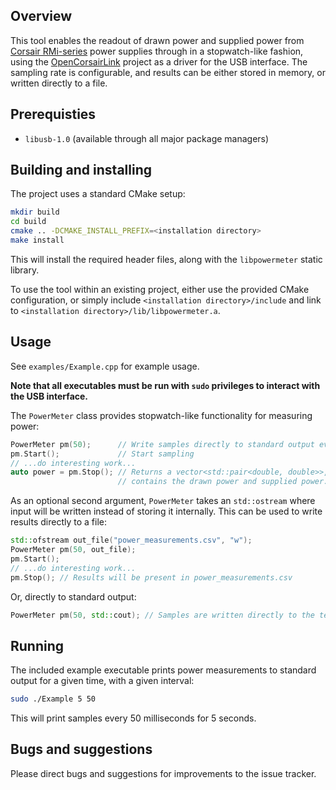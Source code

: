 ## Overview

This tool enables the readout of drawn power and supplied power from [Corsair RMi-series](https://www.corsair.com/us/en/Power/Plug-Type/rmi-series-config/p/CP-9020082-NA) power supplies through in a stopwatch-like fashion, using the [OpenCorsairLink](https://github.com/audiohacked/OpenCorsairLink) project as a driver for the USB interface.
The sampling rate is configurable, and results can be either stored in memory, or written directly to a file.

## Prerequisties

-  ``libusb-1.0`` (available through all major package managers)

## Building and installing

The project uses a standard CMake setup:
```bash
mkdir build
cd build
cmake .. -DCMAKE_INSTALL_PREFIX=<installation directory>
make install
```

This will install the required header files, along with the `libpowermeter` static library.

To use the tool within an existing project, either use the provided CMake configuration, or simply include `<installation directory>/include` and link to `<installation directory>/lib/libpowermeter.a`.

## Usage

See `examples/Example.cpp` for example usage.

**Note that all executables must be run with `sudo` privileges to interact with the USB interface.**

The `PowerMeter` class provides stopwatch-like functionality for measuring power:

```cpp
PowerMeter pm(50);      // Write samples directly to standard output every 50 milliseconds
pm.Start();             // Start sampling
// ...do interesting work...
auto power = pm.Stop(); // Returns a vector<std::pair<double, double>>, where each entry
                        // contains the drawn power and supplied power.
```

As an optional second argument, `PowerMeter` takes an `std::ostream` where input will be written instead of storing it internally. This can be used to write results directly to a file:

```cpp
std::ofstream out_file("power_measurements.csv", "w");
PowerMeter pm(50, out_file);
pm.Start();
// ...do interesting work...
pm.Stop(); // Results will be present in power_measurements.csv
```

Or, directly to standard output:

```cpp
PowerMeter pm(50, std::cout); // Samples are written directly to the terminal/standard out
```

## Running

The included example executable prints power measurements to standard output for a given time, with a given interval:
```bash
sudo ./Example 5 50
```
This will print samples every 50 milliseconds for 5 seconds.

## Bugs and suggestions

Please direct bugs and suggestions for improvements to the issue tracker.
